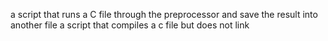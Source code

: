 a script that runs a C file through the preprocessor and save the result into another file
a script that compiles a c file but does not link
